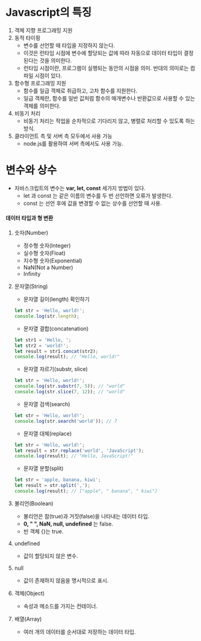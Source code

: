 # Javascript의 특징

1. 객체 지향 프로그래밍 지원
2. 동적 타이핑
    - 변수를 선언할 때 타입을 지정하지 않는다.
    - 이것은 런타임 시점에 변수에 할당되는 값에 따라 자동으로 데이터 타입이 결정 된다는 것을 의미한다.
    * 런타임 시점이란, 프로그램이 실행되는 동안의 시점을 의미. 반대의 의미로는 컴파일 시점이 있다.
3. 함수형 프로그래밍 지원
    - 함수를 일급 객체로 취급하고, 고차 함수를 지원한다.
    * 일급 객체란, 함수를 일반 값처럼 함수의 매개변수나 반환값으로 사용할 수 있는 객체를 의미한다.
4. 비동기 처리
    - 비동기 처리는 작업을 순차적으로 기다리지 않고, 병렬로 처리할 수 있도록 하는 방식.
5. 클라이언트 측 및 서버 측 모두에서 사용 가능
    - node.js를 활용하여 서버 측에서도 사용 가능.

# 변수와 상수

-   자바스크립트의 변수는 **var, let, const** 세가지 방법이 있다.
    -   let 과 const 는 같은 이름의 변수를 두 번 선언하면 오류가 발생한다.
    -   const 는 선언 후에 값을 변경할 수 없는 상수를 선언할 때 사용.

#### 데이터 타입과 형 변환

1. 숫자(Number)
    - 정수형 숫자(Integer)
    - 실수형 숫자(Float)
    - 지수형 숫자(Exponential)
    - NaN(Not a Number)
    - Infinity
2. 문자열(String)

    - 문자열 길이(length) 확인하기

    ```javascript
    let str = 'Hello, world!';
    console.log(str.length);
    ```

    - 문자열 결합(concatenation)

    ```javascript
    let str1 = 'Hello, ';
    let str2 = 'world!';
    let result = str1.concat(str2);
    console.log(result); // "Hello, world!"
    ```

    - 문자열 자르기(substr, slice)

    ```javascript
    let str = 'Hello, world!';
    console.log(str.substr(7, 5)); // "world"
    console.log(str.slice(7, 12)); // "world"
    ```

    - 문자열 검색(search)

    ```javascript
    let str = 'Hello, world!';
    console.log(str.search('world')); // 7
    ```

    - 문자열 대체(replace)

    ```javascript
    let str = 'Hello, world!';
    let result = str.replace('world', 'JavaScript');
    console.log(result); // "Hello, JavaScript!"
    ```

    - 문자열 분할(split)

    ```javascript
    let str = 'apple, banana, kiwi';
    let result = str.split(',');
    console.log(result); // ["apple", " banana", " kiwi"]
    ```

3. 불리언(Boolean)

    - 불리언은 참(true)과 거짓(false)을 나타내는 데이터 타입.

    * **0, " ", NaN, null, undefined** 는 false.
    * 빈 객체 {}는 true.

4. undefined

    - 값이 할당되지 않은 변수.

5. null

    - 값이 존재하지 않음을 명시적으로 표시.

6. 객체(Object)

    - 속성과 메소드를 가지는 컨테이너.

7. 배열(Array)
    - 여러 개의 데이터를 순서대로 저장하는 데이터 타입.
